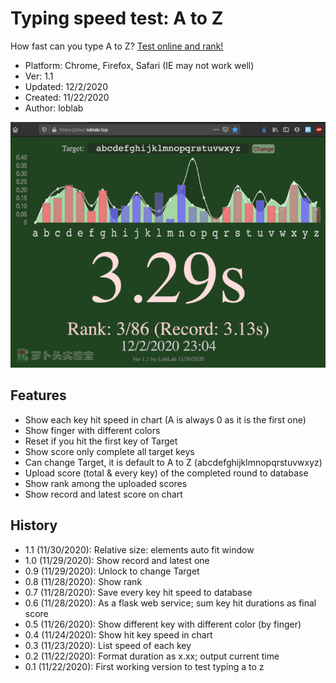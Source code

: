 # Typing speed test: A to Z

How fast can you type A to Z? [Test online and rank!](https://atoz.loblab.top/)

- Platform: Chrome, Firefox, Safari (IE may not work well)
- Ver: 1.1
- Updated: 12/2/2020
- Created: 11/22/2020
- Author: loblab

![Screenshot](https://raw.githubusercontent.com/loblab/atoz/main/screenshot.jpg)

## Features

- Show each key hit speed in chart (A is always 0 as it is the first one)
- Show finger with different colors
- Reset if you hit the first key of Target
- Show score only complete all target keys
- Can change Target, it is default to A to Z (abcdefghijklmnopqrstuvwxyz)
- Upload score (total & every key) of the completed round to database
- Show rank among the uploaded scores
- Show record and latest score on chart

## History

- 1.1 (11/30/2020): Relative size: elements auto fit window
- 1.0 (11/29/2020): Show record and latest one
- 0.9 (11/29/2020): Unlock to change Target
- 0.8 (11/28/2020): Show rank
- 0.7 (11/28/2020): Save every key hit speed to database
- 0.6 (11/28/2020): As a flask web service; sum key hit durations as final score
- 0.5 (11/26/2020): Show different key with different color (by finger)
- 0.4 (11/24/2020): Show hit key speed in chart
- 0.3 (11/23/2020): List speed of each key
- 0.2 (11/22/2020): Format duration as x.xx; output current time
- 0.1 (11/22/2020): First working version to test typing a to z
